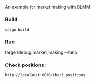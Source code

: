 An example for market making with DLMM

### Build

```
cargo build
```

### Run

target/debug/market_making --help

### Check positions:

`http://localhost:8080/check_positions`
